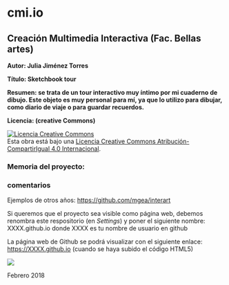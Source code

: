 # cmi.io


## Creación Multimedia Interactiva (Fac. Bellas artes)

**Autor: Julia Jiménez Torres** 

**Título: Sketchbook tour** 

**Resumen: se trata de un tour interactivo muy íntimo por mi cuaderno de dibujo. Este objeto es muy personal para mí, ya que lo utilizo para dibujar, como diario de viaje o para guardar recuerdos.**

**Licencia: (creative Commons)**

<a rel="license" href="http://creativecommons.org/licenses/by-sa/4.0/"><img alt="Licencia Creative Commons" style="border-width:0" src="https://i.creativecommons.org/l/by-sa/4.0/88x31.png" /></a><br />Esta obra está bajo una <a rel="license" href="http://creativecommons.org/licenses/by-sa/4.0/">Licencia Creative Commons Atribución-CompartirIgual 4.0 Internacional</a>.


### Memoria del proyecto:





### comentarios

Ejemplos de otros años: https://github.com/mgea/interart 

Si queremos que el proyecto sea visible como página web, debemos renombra este respositorio (en *Settings*) y poner el siguiente nombre: XXXX.github.io  donde XXXX es tu nombre de usuario en github

La página web de Github se podrá visualizar con el siguiente enlace: https://XXXX.github.io (cuando se haya subido el código HTML5) 


![](https://upload.wikimedia.org/wikipedia/commons/thumb/6/62/CC-BY-SA-Andere_Wikis_%28v%29.svg/200px-CC-BY-SA-Andere_Wikis_%28v%29.svg.png)



Febrero 2018
